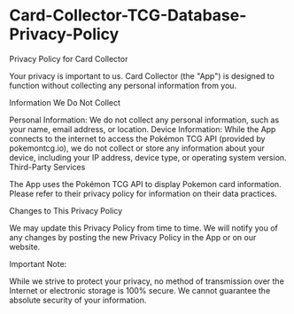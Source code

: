 # Card-Collector-TCG-Database-Privacy-Policy

Privacy Policy for Card Collector

Your privacy is important to us. Card Collector (the "App") is designed to function without collecting any personal information from you.

Information We Do Not Collect

Personal Information: We do not collect any personal information, such as your name, email address, or location.
Device Information: While the App connects to the internet to access the Pokémon TCG API (provided by pokemontcg.io), we do not collect or store any information about your device, including your IP address, device type, or operating system version.
Third-Party Services

The App uses the Pokémon TCG API to display Pokemon card information. Please refer to their privacy policy for information on their data practices.

Changes to This Privacy Policy

We may update this Privacy Policy from time to time. We will notify you of any changes by posting the new Privacy Policy in the App or on our website.

Important Note:

While we strive to protect your privacy, no method of transmission over the Internet or electronic storage is 100% secure. We cannot guarantee the absolute security of your information.
